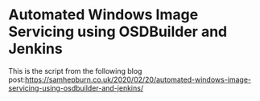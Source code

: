 # Automated Windows Image Servicing using OSDBuilder and Jenkins
This is the script from the following blog post:https://samhepburn.co.uk/2020/02/20/automated-windows-image-servicing-using-osdbuilder-and-jenkins/
